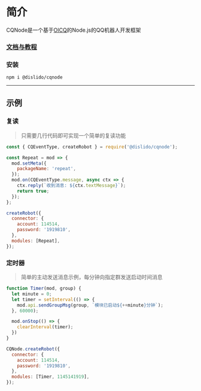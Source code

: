 # 简介


CQNode是一个基于[OICQ](https://github.com/takayama-lily/oicq)的Node.js的QQ机器人开发框架  

### [文档与教程](https://dislido.github.io/cqnode/)

### 安装  
`npm i @dislido/cqnode`

---

## 示例
### 复读
> 只需要几行代码即可实现一个简单的复读功能 

```javascript
const { CQEventType, createRobot } = require('@dislido/cqnode');

const Repeat = mod => {
  mod.setMeta({
    packageName: 'repeat',
  });
  mod.on(CQEventType.message, async ctx => {
    ctx.reply(`收到消息: ${ctx.textMessage}`);
    return true;
  });
};

createRobot({
  connector: {
    account: 114514,
    password: '1919810',
  },
  modules: [Repeat],
});
```

### 定时器
> 简单的主动发送消息示例，每分钟向指定群发送启动时间消息

```javascript
function Timer(mod, group) {
  let minute = 0;
  let timer = setInterval(() => {
    mod.api.sendGroupMsg(group, `模块已启动${++minute}分钟`);
  }, 60000);

  mod.onStop(() => {
    clearInterval(timer);
  })
}

CQNode.createRobot({
  connector: {
    account: 114514,
    password: '1919810',
  },
  modules: [Timer, 1145141919],
});
```
